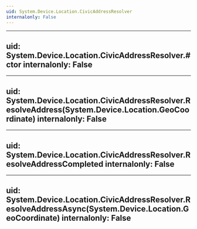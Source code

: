 ```yaml
---
uid: System.Device.Location.CivicAddressResolver
internalonly: False
---
```


---
uid: System.Device.Location.CivicAddressResolver.#ctor
internalonly: False
---

---
uid: System.Device.Location.CivicAddressResolver.ResolveAddress(System.Device.Location.GeoCoordinate)
internalonly: False
---

---
uid: System.Device.Location.CivicAddressResolver.ResolveAddressCompleted
internalonly: False
---

---
uid: System.Device.Location.CivicAddressResolver.ResolveAddressAsync(System.Device.Location.GeoCoordinate)
internalonly: False
---
